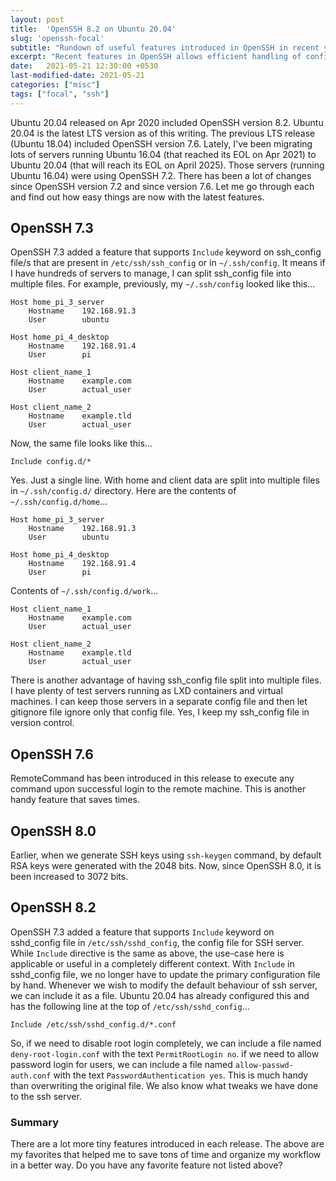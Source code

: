 ```yaml
---
layout: post
title:  'OpenSSH 8.2 on Ubuntu 20.04'
slug: 'openssh-focal'
subtitle: "Rundown of useful features introduced in OpenSSH in recent years."
excerpt: "Recent features in OpenSSH allows efficient handling of configurations, both on the client side and on the server side. Let's find out what they are."
date:   2021-05-21 12:30:00 +0530
last-modified-date: 2021-05-21
categories: ["misc"]
tags: ["focal", "ssh"]
---
```


Ubuntu 20.04 released on Apr 2020 included OpenSSH version 8.2. Ubuntu 20.04 is the latest LTS version as of this writing. The previous LTS release (Ubuntu 18.04) included OpenSSH version 7.6. Lately, I've been migrating lots of servers running Ubuntu 16.04 (that reached its EOL on Apr 2021) to Ubuntu 20.04 (that will reach its EOL on April 2025). Those servers (running Ubuntu 16.04) were using OpenSSH 7.2. There has been a lot of changes since OpenSSH version 7.2 and since version 7.6. Let me go through each and find out how easy things are now with the latest features.

## OpenSSH 7.3

OpenSSH 7.3 added a feature that supports `Include` keyword on ssh_config file/s that are present in `/etc/ssh/ssh_config` or in `~/.ssh/config`. It means if I have hundreds of servers to manage, I can split ssh_config file into multiple files. For example, previously, my `~/.ssh/config` looked like this...

```
Host home_pi_3_server
    Hostname    192.168.91.3
    User        ubuntu

Host home_pi_4_desktop
    Hostname    192.168.91.4
    User        pi

Host client_name_1
    Hostname    example.com
    User        actual_user

Host client_name_2
    Hostname    example.tld
    User        actual_user
```

Now, the same file looks like this...

```
Include config.d/*
```

Yes. Just a single line. With home and client data are split into multiple files in `~/.ssh/config.d/` directory. Here are the contents of `~/.ssh/config.d/home`...

```
Host home_pi_3_server
    Hostname    192.168.91.3
    User        ubuntu

Host home_pi_4_desktop
    Hostname    192.168.91.4
    User        pi
```

Contents of `~/.ssh/config.d/work`...

```
Host client_name_1
    Hostname    example.com
    User        actual_user

Host client_name_2
    Hostname    example.tld
    User        actual_user
```

There is another advantage of having ssh_config file split into multiple files. I have plenty of test servers running as LXD containers and virtual machines. I can keep those servers in a separate config file and then let gitignore file ignore only that config file. Yes, I keep my ssh_config file in version control.

## OpenSSH 7.6

RemoteCommand has been introduced in this release to execute any command upon successful login to the remote machine. This is another handy feature that saves times.

## OpenSSH 8.0

Earlier, when we generate SSH keys using `ssh-keygen` command, by default RSA keys were generated with the 2048 bits. Now, since OpenSSH 8.0, it is been increased to 3072 bits.

## OpenSSH 8.2

OpenSSH 7.3 added a feature that supports `Include` keyword on sshd_config file in `/etc/ssh/sshd_config`, the config file for SSH server. While `Include` directive is the same as above, the use-case here is applicable or useful in a completely different context. With `Include` in sshd_config file, we no longer have to update the primary configuration file by hand. Whenever we wish to modify the default behaviour of ssh server, we can include it as a file. Ubuntu 20.04 has already configured this and has the following line at the top of `/etc/ssh/sshd_config`...

```
Include /etc/ssh/sshd_config.d/*.conf
```

So, if we need to disable root login completely, we can include a file named `deny-root-login.conf` with the text `PermitRootLogin no`. if we need to allow password login for users, we can include a file named `allow-passwd-auth.conf` with the text `PasswordAuthentication yes`. This is much handy than overwriting the original file. We also know what tweaks we have done to the ssh server.

### Summary

There are a lot more tiny features introduced in each release. The above are my favorites that helped me to save tons of time and organize my workflow in a better way. Do you have any favorite feature not listed above?
